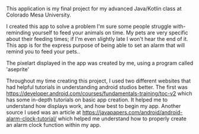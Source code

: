 This application is my final project for my advanced Java/Kotlin class at Colorado Mesa University.

I created this app to solve a problem I'm sure some people struggle with- reminding yourself to feed
your animals on time. My pets are very specific about their feeding times; if I'm even slightly late
I won't hear the end of it. This app is for the express purpose of being able to set an alarm that 
will remind you to feed your pets..

The pixelart displayed in the app was created by me, using a program called 'aseprite'

Throughout my time creating this project, I used two different websites that had helpful tutorials 
in understanding android studios better.
The first was https://developer.android.com/courses/fundamentals-training/toc-v2 which has some
in-depth tutorials on basic app creation. It helped me to understand how displays work, and how
best to begin my app.
Another source I used was an article at https://javapapers.com/android/android-alarm-clock-tutorial/
which helped me understand how to properly create an alarm clock function within my app.